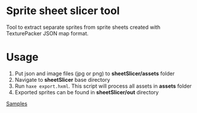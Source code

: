 # Sprite sheet slicer tool
Tool to extract separate sprites from sprite sheets created with TexturePacker JSON map format.

# Usage
1. Put json and image files (jpg or png) to **sheetSlicer/assets** folder
2. Navigate to **sheetSlicer** base directory
3. Run `haxe export.hxml`. This script will process all assets in **assets** folder
4. Exported sprites can be found in **sheetSlicer/out** directory

[Samples](https://bitbucket.org/Ganalogics/casinohx-samples)